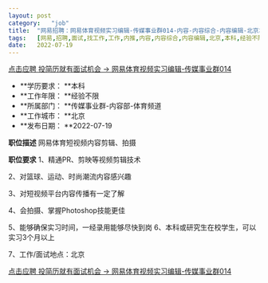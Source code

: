 ```yaml
---
layout:	post
category:	"job"
title:	"网易招聘：网易体育视频实习编辑-传媒事业群014-内容-内容综合-内容编辑-北京本科经验不限"
tags:	[网易,招聘,面试,找工作,工作,内推,内容,内容综合,内容编辑,北京,本科,经验不限]
date:	2022-07-19
---
```


[点击应聘 投简历就有面试机会 -> 网易体育视频实习编辑-传媒事业群014](http://mobile.bole.netease.com/bole/boleDetail?id=41656&employeeId=346f03c3cda5f04c&key=all)



- **学历要求： **本科
- **工作年限： **经验不限
- **所属部门： **传媒事业群-内容部-体育频道
- **工作城市： **北京
- **发布日期： **2022-07-19



**职位描述**
网易体育短视频内容剪辑、拍摄



**职位要求**
1、精通PR、剪映等视频剪辑技术

2、对篮球、运动、时尚潮流内容感兴趣

3、对短视频平台内容传播有一定了解

4、会拍摄、掌握Photoshop技能更佳

5、能够确保实习时间，一经录用能够尽快到岗
6、本科或研究生在校学生，可以实习3个月以上

7、工作/面试地点：北京



[点击应聘 投简历就有面试机会 -> 网易体育视频实习编辑-传媒事业群014](http://mobile.bole.netease.com/bole/boleDetail?id=41656&employeeId=346f03c3cda5f04c&key=all)